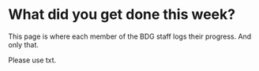 # What did you get done this week?

This page is where each member of the BDG staff logs their progress. And only that.

Please use txt.
